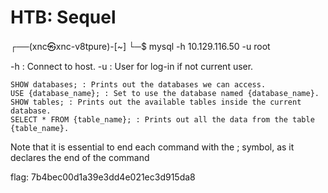 # HTB: Sequel

┌──(xnc㉿xnc-v8tpure)-[~]
└─$ mysql -h 10.129.116.50 -u root

-h : Connect to host.
-u : User for log-in if not current user.

```
SHOW databases; : Prints out the databases we can access.
USE {database_name}; : Set to use the database named {database_name}.
SHOW tables; : Prints out the available tables inside the current
database.
SELECT * FROM {table_name}; : Prints out all the data from the table {table_name}.
```

Note that it is essential to end each command with the ; symbol, as it declares the end of the command

flag: 7b4bec00d1a39e3dd4e021ec3d915da8
